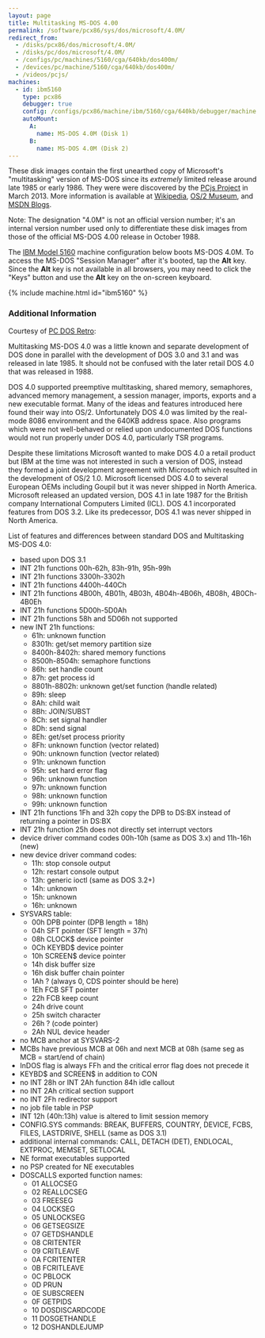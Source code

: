 ```yaml
---
layout: page
title: Multitasking MS-DOS 4.00
permalink: /software/pcx86/sys/dos/microsoft/4.0M/
redirect_from:
  - /disks/pcx86/dos/microsoft/4.0M/
  - /disks/pc/dos/microsoft/4.0M/
  - /configs/pc/machines/5160/cga/640kb/dos400m/
  - /devices/pc/machine/5160/cga/640kb/dos400m/
  - /videos/pcjs/
machines:
  - id: ibm5160
    type: pcx86
    debugger: true
    config: /configs/pcx86/machine/ibm/5160/cga/640kb/debugger/machine.xml
    autoMount:
      A:
        name: MS-DOS 4.0M (Disk 1)
      B:
        name: MS-DOS 4.0M (Disk 2)
---
```


These disk images contain the first unearthed copy of Microsoft's "multitasking" version of MS-DOS
since its *extremely* limited release around late 1985 or early 1986.  They were were discovered by the
[PCjs Project](/about/) in March 2013.  More information is available at
[Wikipedia](http://en.wikipedia.org/wiki/Multi-tasking_MS-DOS_4.0),
[OS/2 Museum](http://www.os2museum.com/wp/?p=1769), and
[MSDN Blogs](http://blogs.msdn.com/b/larryosterman/archive/2004/03/22/94209.aspx).

Note: The designation "4.0M" is not an official version number; it's an internal version number used only to
differentiate these disk images from those of the official MS-DOS 4.00 release in October 1988.

The [IBM Model 5160](/machines/pcx86/ibm/5160/) machine configuration below boots MS-DOS 4.0M.  To access the MS-DOS
"Session Manager" after it's booted, tap the **Alt** key.  Since the **Alt** key is not available in all browsers,
you may need to click the "Keys" button and use the **Alt** key on the on-screen keyboard.

{% include machine.html id="ibm5160" %}

### Additional Information

Courtesy of [PC DOS Retro](https://sites.google.com/site/pcdosretro/multitaskingdos4):

Multitasking MS-DOS 4.0 was a little known and separate development of DOS done in parallel with the development
of DOS 3.0 and 3.1 and was released in late 1985.  It should not be confused with the later retail DOS 4.0 that was
released in 1988.

DOS 4.0 supported preemptive multitasking, shared memory, semaphores, advanced memory management,
a session manager, imports, exports and a new executable format.  Many of the ideas and features introduced here found
their way into OS/2.  Unfortunately DOS 4.0 was limited by the real-mode 8086 environment and the 640KB address space.
Also programs which were not well-behaved or relied upon undocumented DOS functions would not run properly under
DOS 4.0, particularly TSR programs.

Despite these limitations Microsoft wanted to make DOS 4.0 a retail product but
IBM at the time was not interested in such a version of DOS, instead they formed a joint development agreement with
Microsoft which resulted in the development of OS/2 1.0.  Microsoft licensed DOS 4.0 to several European OEMs including
Goupil but it was never shipped in North America.  Microsoft released an updated version, DOS 4.1 in late 1987 for
the British company International Computers Limited (ICL).  DOS 4.1 incorporated features from DOS 3.2.  Like its
predecessor, DOS 4.1 was never shipped in North America.
 
List of features and differences between standard DOS and Multitasking MS-DOS 4.0:

  - based upon DOS 3.1
  - INT 21h functions 00h-62h, 83h-91h, 95h-99h
  - INT 21h functions 3300h-3302h
  - INT 21h functions 4400h-440Ch
  - INT 21h functions 4B00h, 4B01h, 4B03h, 4B04h-4B06h, 4B08h, 4B0Ch-4B0Eh
  - INT 21h functions 5D00h-5D0Ah
  - INT 21h functions 58h and 5D06h not supported
  - new INT 21h functions:
	  - 61h: unknown function
	  - 8301h: get/set memory partition size
	  - 8400h-8402h: shared memory functions
	  - 8500h-8504h: semaphore functions
	  - 86h: set handle count
	  - 87h: get process id
	  - 8801h-8802h: unknown get/set function (handle related)
	  - 89h: sleep
	  - 8Ah: child wait
	  - 8Bh: JOIN/SUBST
	  - 8Ch: set signal handler
	  - 8Dh: send signal
	  - 8Eh: get/set process priority
	  - 8Fh: unknown function (vector related)
	  - 90h: unknown function (vector related)
	  - 91h: unknown function
	  - 95h: set hard error flag
	  - 96h: unknown function
	  - 97h: unknown function
	  - 98h: unknown function
	  - 99h: unknown function
  - INT 21h functions 1Fh and 32h copy the DPB to DS:BX instead of returning a pointer in DS:BX
  - INT 21h function 25h does not directly set interrupt vectors
  - device driver command codes 00h-10h (same as DOS 3.x) and 11h-16h (new)
  - new device driver command codes:
	  - 11h: stop console output
	  - 12h: restart console output
	  - 13h: generic ioctl (same as DOS 3.2+)
	  - 14h: unknown
	  - 15h: unknown
	  - 16h: unknown
  - SYSVARS table:
	  - 00h DPB pointer (DPB length = 18h)
	  - 04h SFT pointer (SFT length = 37h)
	  - 08h CLOCK$ device pointer
	  - 0Ch KEYBD$ device pointer
	  - 10h SCREEN$ device pointer
	  - 14h disk buffer size
	  - 16h disk buffer chain pointer
	  - 1Ah ? (always 0, CDS pointer should be here)
	  - 1Eh FCB SFT pointer
	  - 22h FCB keep count
	  - 24h drive count
	  - 25h switch character
	  - 26h ? (code pointer)
	  - 2Ah NUL device header
  - no MCB anchor at SYSVARS-2
  - MCBs have previous MCB at 06h and next MCB at 08h (same seg as MCB = start/end of chain)
  - InDOS flag is always FFh and the critical error flag does not precede it
  - KEYBD$ and SCREEN$ in addition to CON
  - no INT 28h or INT 2Ah function 84h idle callout
  - no INT 2Ah critical section support
  - no INT 2Fh redirector support
  - no job file table in PSP
  - INT 12h (40h:13h) value is altered to limit session memory
  - CONFIG.SYS commands: BREAK, BUFFERS, COUNTRY, DEVICE, FCBS, FILES, LASTDRIVE, SHELL (same as DOS 3.1)
  - additional internal commands: CALL, DETACH (DET), ENDLOCAL, EXTPROC, MEMSET, SETLOCAL
  - NE format executables supported
  - no PSP created for NE executables
  - DOSCALLS exported function names:
	  - 01 ALLOCSEG
	  - 02 REALLOCSEG
	  - 03 FREESEG
	  - 04 LOCKSEG
	  - 05 UNLOCKSEG
	  - 06 GETSEGSIZE
	  - 07 GETDSHANDLE
	  - 08 CRITENTER
	  - 09 CRITLEAVE
	  - 0A FCRITENTER
	  - 0B FCRITLEAVE
	  - 0C PBLOCK
	  - 0D PRUN
	  - 0E SUBSCREEN
	  - 0F GETPIDS
	  - 10 DOSDISCARDCODE
	  - 11 DOSGETHANDLE
	  - 12 DOSHANDLEJUMP
